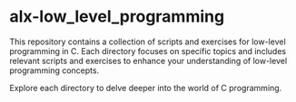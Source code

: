 # alx-low_level_programming

This repository contains a collection of scripts and exercises for low-level programming in C. Each directory focuses on specific topics and includes relevant scripts and exercises to enhance your understanding of low-level programming concepts.

Explore each directory to delve deeper into the world of C programming.

